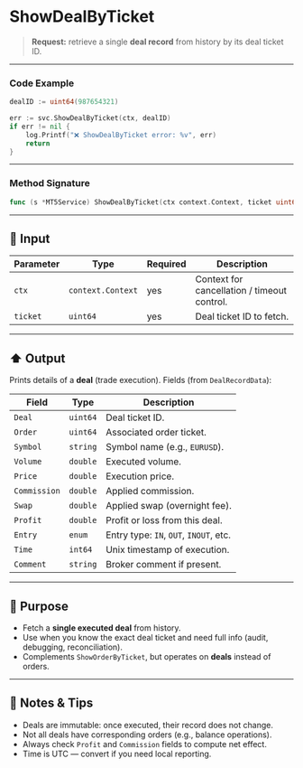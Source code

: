 # ShowDealByTicket

> **Request:** retrieve a single **deal record** from history by its deal ticket ID.

---

### Code Example

```go
dealID := uint64(987654321)

err := svc.ShowDealByTicket(ctx, dealID)
if err != nil {
    log.Printf("❌ ShowDealByTicket error: %v", err)
    return
}
```

---

### Method Signature

```go
func (s *MT5Service) ShowDealByTicket(ctx context.Context, ticket uint64) error
```

---

## 🔽 Input

| Parameter | Type              | Required | Description                                 |
| --------- | ----------------- | -------- | ------------------------------------------- |
| `ctx`     | `context.Context` | yes      | Context for cancellation / timeout control. |
| `ticket`  | `uint64`          | yes      | Deal ticket ID to fetch.                    |

---

## ⬆️ Output

Prints details of a **deal** (trade execution). Fields (from `DealRecordData`):

| Field        | Type     | Description                            |
| ------------ | -------- | -------------------------------------- |
| `Deal`       | `uint64` | Deal ticket ID.                        |
| `Order`      | `uint64` | Associated order ticket.               |
| `Symbol`     | `string` | Symbol name (e.g., `EURUSD`).          |
| `Volume`     | `double` | Executed volume.                       |
| `Price`      | `double` | Execution price.                       |
| `Commission` | `double` | Applied commission.                    |
| `Swap`       | `double` | Applied swap (overnight fee).          |
| `Profit`     | `double` | Profit or loss from this deal.         |
| `Entry`      | `enum`   | Entry type: `IN`, `OUT`, `INOUT`, etc. |
| `Time`       | `int64`  | Unix timestamp of execution.           |
| `Comment`    | `string` | Broker comment if present.             |

---

## 🎯 Purpose

* Fetch a **single executed deal** from history.
* Use when you know the exact deal ticket and need full info (audit, debugging, reconciliation).
* Complements `ShowOrderByTicket`, but operates on **deals** instead of orders.

---

## 🧩 Notes & Tips

* Deals are immutable: once executed, their record does not change.
* Not all deals have corresponding orders (e.g., balance operations).
* Always check `Profit` and `Commission` fields to compute net effect.
* Time is UTC — convert if you need local reporting.
